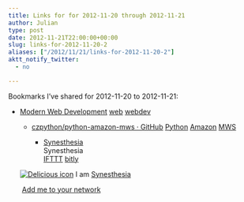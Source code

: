 ```yaml
---
title: Links for for 2012-11-20 through 2012-11-21
author: Julian
type: post
date: 2012-11-21T22:00:00+00:00
slug: links-for-2012-11-20-2 
aliases: ["/2012/11/21/links-for-2012-11-20-2"]
aktt_notify_twitter:
  - no

---
```

Bookmarks I&#8217;ve shared for 2012-11-20 to 2012-11-21:

  * [Modern Web Development][1] 
    [web][2] [webdev][3] </li> 
    
      * [czpython/python-amazon-mws &middot; GitHub][4] 
        [Python][5] [Amazon][6] [MWS][7] </li> 
        
          * [Synesthesia][8]  
            Synesthesia  
            [IFTTT][9] [bitly][10] </ul> 
        
        <p class="deliciouslink">
          <a href="https://del.icio.us/synesthesia" title="See all my bookmarks on del.icio.us"><img src="https://www.synesthesia.co.uk/images/deliciousicon.jpg" alt="Delicious icon" /></a>&nbsp;I am <a href="https://del.icio.us/synesthesia" title="See all my bookmarks on del.icio.us">Synesthesia</a>
        </p>
        
        <p class="deliciouslink">
          <a href="https://del.icio.us/network?add=synesthesia" title="Add me to your del.icio.us network"><img src="https://www.synesthesia.co.uk/images/add.gif" alt="" /></a>&nbsp;<a href="https://del.icio.us/network?add=synesthesia" title="Add me to your del.icio.us network">Add me to your network</a>
        </p>

 [1]: https://jtaby.com/2012/04/23/modern-web-development-part-1.html
 [2]: https://www.delicious.com/synesthesia/web
 [3]: https://www.delicious.com/synesthesia/webdev
 [4]: https://github.com/czpython/python-amazon-mws
 [5]: https://www.delicious.com/synesthesia/Python
 [6]: https://www.delicious.com/synesthesia/Amazon
 [7]: https://www.delicious.com/synesthesia/MWS
 [8]: https://www.synesthesia.co.uk/blog/archives/2012/11/20/links-for-2012-11-20/
 [9]: https://www.delicious.com/synesthesia/IFTTT
 [10]: https://www.delicious.com/synesthesia/bitly